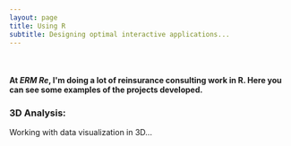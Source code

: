 ```yaml
---
layout: page
title: Using R
subtitle: Designing optimal interactive applications...
---
```


 <br>
 
#### At *ERM Re*, I'm doing a lot of reinsurance consulting work in **R**. Here you can see some examples of the projects developed.

### 3D Analysis:
Working with data visualization in 3D...

